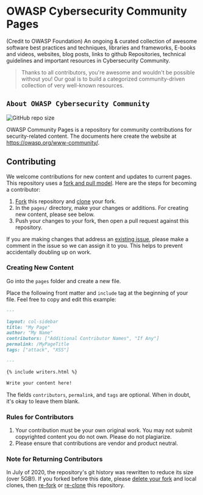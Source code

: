 # OWASP Cybersecurity Community Pages
(Credit to OWASP Foundation)
An ongoing & curated collection of awesome software best practices and techniques, libraries and frameworks, E-books and videos, websites, blog posts, links to github Repositories, technical guidelines and important resources in Cybersecurity Community.
> Thanks to all contributors, you're awesome and wouldn't be possible without you! Our goal is to build a categorized community-driven collection of very well-known resources.

## `About OWASP Cybersecurity Community`

![GitHub repo size](https://img.shields.io/github/repo-size/OWASP/www-community)

OWASP Community Pages is a repository for community contributions for security-related content. The documents here create the website at https://owasp.org/www-community/.

## Contributing

We welcome contributions for new content and updates to current pages. This repository uses a [fork and pull model](https://docs.github.com/en/github/collaborating-with-pull-requests/getting-started/about-collaborative-development-models#fork-and-pull-model). Here are the steps for becoming a contributor:

1. [Fork](https://docs.github.com/en/github/getting-started-with-github/fork-a-repo) this repository and [clone](https://docs.github.com/en/github/creating-cloning-and-archiving-repositories/cloning-a-repository-from-github/cloning-a-repository) your fork.
2. In the `pages/` directory, make your changes or additions. For creating new content, please see below.
3. Push your changes to your fork, then open a pull request against this repository.

If you are making changes that address an [existing issue](https://github.com/OWASP/www-community/issues), please make a comment in the issue so we can assign it to you. This helps to prevent accidentally doubling up on work.

### Creating New Content

Go into the `pages` folder and create a new file.

Place the following front matter and `include` tag at the beginning of your file. Feel free to copy and edit this example:

```md
---

layout: col-sidebar
title: "My Page"
author: "My Name"
contributors: ["Additional Contributor Names", "If Any"]
permalink: /MyPageTitle
tags: ["attack", "XSS"]

---

{% include writers.html %}

Write your content here!

```

The fields `contributors`, `permalink`, and `tags` are optional. When in doubt, it's okay to leave them blank.

### Rules for Contributors

1. Your contribution must be your own original work. You may not submit copyrighted content you do not own. Please do not plagiarize.
2. Please ensure that contributions are vendor and product neutral.

### Note for Returning Contributors

In July of 2020, the repository's git history was rewritten to reduce its size (over 5GB!). If you forked before this date, please [delete your fork](https://docs.github.com/en/github/administering-a-repository/deleting-a-repository) and local clones, then [re-fork](https://docs.github.com/en/github/getting-started-with-github/fork-a-repo) or [re-clone](https://docs.github.com/en/github/creating-cloning-and-archiving-repositories/cloning-a-repository) this repository.
